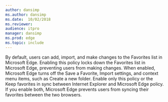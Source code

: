 ```yaml
---
author: dansimp
ms.author: dansimp
ms.date:  10/02/2018
ms.reviewer: 
audience: itpromanager: dansimp
ms.prod: edge
ms.topic: include
---
```


By default, users can add, import, and make changes to the Favorites list in Microsoft Edge. Enabling this policy locks down the Favorites list in Microsoft Edge, preventing users from making changes. When enabled, Microsoft Edge turns off the Save a Favorite, Import settings, and context menu items, such as Create a new folder. Enable only this policy or the Keep favorites in sync between Internet Explorer and Microsoft Edge policy. If you enable both, Microsoft Edge prevents users from syncing their favorites between the two browsers.
